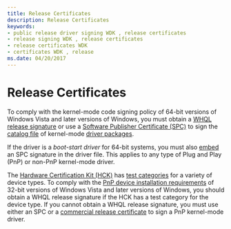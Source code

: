```yaml
---
title: Release Certificates
description: Release Certificates
keywords:
- public release driver signing WDK , release certificates
- release signing WDK , release certificates
- release certificates WDK
- certificates WDK , release
ms.date: 04/20/2017
---
```


# Release Certificates


To comply with the kernel-mode code signing policy of 64-bit versions of Windows Vista and later versions of Windows, you must obtain a [WHQL release signature](whql-release-signature.md) or use a [Software Publisher Certificate (SPC)](/windows-hardware/drivers/install/deprecation-of-software-publisher-certificates-and-commercial-release-certificates) to sign the [catalog file](catalog-files.md) of kernel-mode [driver packages](driver-packages.md).

If the driver is a *boot-start driver* for 64-bit systems, you must also [embed](embedded-signatures-in-a-driver-file.md) an SPC signature in the driver file. This applies to any type of Plug and Play (PnP) or non-PnP kernel-mode driver.

The [Hardware Certification Kit (HCK)](/previous-versions/windows/hardware/hck/jj124227(v=vs.85)) has [test categories](/windows-hardware/test/hlk/) for a variety of device types. To comply with the [PnP device installation requirements](pnp-device-installation-signing-requirements--windows-vista-and-later-.md) of 32-bit versions of Windows Vista and later versions of Windows, you should obtain a WHQL release signature if the HCK has a test category for the device type. If you cannot obtain a WHQL release signature, you must use either an SPC or a [commercial release certificate](/windows-hardware/drivers/install/deprecation-of-software-publisher-certificates-and-commercial-release-certificates) to sign a PnP kernel-mode driver.

